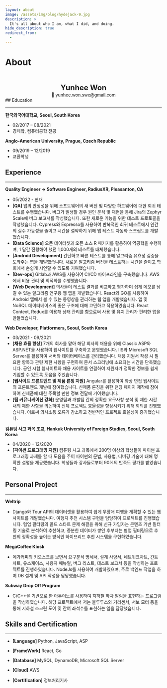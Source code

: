 ```yaml
---
layout: about
image: /assets/img/blog/hydejack-9.jpg
description: >
  It's all about who I am, what I did, and doing.
hide_description: true
redirect_from:
  -
---
```


# About

<!--author-->

<center style="margin-top:50px;">
<span style=
"font-size:170%; 
font-weight:bold;">
Yunhee Won
</span>
</center>

<center>📮 <a href="mailto:yunhee.won.swe@gmail.com">yunhee.won.swe@gmail.com </a></center>
## Education

---

**한국외국어대학교, Seoul, South Korea**

- 02/2017 – 08/2021
- 경제학, 컴퓨터공학 전공

**Anglo-American University, Prague, Czech Republic**

- 09/2019 – 12/2019
- 교환학생

## Experience

---

**Quality Engineer -> Software Engineer, RadiusXR, Pleasanton, CA**

- 05/2022 - 현재
- <b>[QA] </b>앱의 안정성을 위해 소프트웨어의 새 버전 및 다양한 하드웨어에 대한 회귀 테스트를 수행했습니다. 버그가 발생할 경우 원인 분석 및 재현을 통해 Jira의 Zephyr Scale에 버그 보고서를 작성했습니다. 또한 새로운 기능을 위한 테스트 프로토콜을 작성했습니다. Cypress와 Espresso를 사용하여 반복적인 회귀 테스트에서 인간의 실수 가능성을 줄이고 시간을 절약하기 위해 앱 테스트 자동화 스크립트를 개발했습니다.
- <b>[Data Science]</b> 오픈 데이터셋과 오픈 소스 R 패키지를 활용하여 역공학을 수행하며, 1 달간 진행해야 했던 1,000개의 테스트를 대체했습니다.
- <b>[Android Development]</b> 간단하고 빠른 테스트를 통해 알고리즘 유효성 검증을 도와주는 앱을 개발했습니다. 새로운 알고리즘 버전을 테스트하는 시간을 줄이고 학회에서 손쉽게 시연할 수 있도록 기여했습니다.
- <b>[Dev-ops]</b> Gitlab과 AWS를 사용하여 CI/CD 파이프라인을 구축했습니다. AWS에서 비용 관리 및 최적화를 수행했습니다.
- <b>[Web Development]</b> 의사들이 테스트 결과를 비교하고 평가하며 쉽게 메모를 남길 수 있는 알고리즘 연구용 웹 앱을 개발했습니다. React와 GO를 사용하여 Android 앱에서 볼 수 있는 동영상을 관리하는 웹 앱을 개발했습니다. 앱 및 NoSQL 데이터베이스의 좋은 구조에 대해 고민하고 적용하였습니다. React Context, Redux를 이용해 상태 관리를 함으로써 사용 및 유지 관리가 편리한 앱을 만들었습니다.

**Web Developer, Platformers, Seoul, South Korea**

- 03/2021 - 09/2021
- <b>[채용 효율 향상]</b> 7개의 회사를 맡아 해당 회사의 채용을 위해 Classic ASP와 ASP.NET을 사용하여 웹사이트를 구축하고 운영했습니다. IIS와 Microsoft SQL Server를 활용하여 서버와 데이터베이스를 관리했습니다. 채용 지원서 작성 시 필요한 항목과 관련 제한 사항을 구현하여 문서 스크리닝에 소요되는 시간을 단축했습니다. 공인 시험 웹사이트와 채용 사이트를 연결하여 지원자가 정확한 정보를 쉽게 기입할 수 있도록 도움을 주었습니다.
- <b>[웹사이트 프론트엔드 및 제품 론칭 지원]</b> Angular를 활용하여 화상 면접 웹사이트의 프론트엔드 개발에 참여했습니다. 신제품 론칭을 위한 랜딩 페이지 제작에 참여하여 신제품에 대한 주목할 만한 정보 전달에 기여했습니다.
- <b>[팀 커뮤니케이션 강화]</b> 운영팀과 개발팀 간의 정확한 요구사항 분석 및 제한 시간 내의 제한 사항을 의논하여 전체 프로젝트 효율성을 향상시키기 위해 회의를 진행했습니다. 이로써 의사소통 오류가 감소하고 전반적인 프로젝트 효율성이 증가했습니다.

**컴퓨팅 사고 과목 조교, Hankuk University of Foreign Studies, Seoul, South Korea**

- 04/2020 – 12/2020
- <b>[파이썬 프로그래밍 지원]</b> 컴퓨팅 사고 과목에서 200명 이상의 학생들이 파이썬 프로그래밍 과제를 할 때 도움을 주어 파이썬의 문법, 사용법, 디버깅 기술에 대해 명확한 설명을 제공했습니다. 학생들과 강사들로부터 90%의 만족도 평가를 받았습니다.

## Personal Project

---

**Weltrip**

- Django와 Tour API의 데이터셋을 활용하여 쉽게 무장애 여행을 계획할 수 있는 웹사이트를 개발했습니다. 여행지 추천 시스템 구현을 담당하여 프로젝트를 진행했습니다. 협업 필터링의 콜드 스타트 문제 해결을 위해 신규 가입자는 콘텐츠 기반 필터링 기술로 분석하여 추천하고, 중분한 데이터가 쌓인 후부터는 협업 필터링으로 추천의 정확성을 높이는 방식인 하이브리드 추천 시스템을 구현하였습니다.

**MegaCoffee Kiosk**

- 메가커피의 키오스크를 보면서 요구분석 명세서, 설계 사양서, 네트워크차트, 간트차트, 유스케이스, 사용자 매뉴얼, 버그 리스트, 테스트 보고서 등을 작성하는 프로젝트를 진행하였습니다. NodeJs를 사용하여 개발하였으며, 주로 백엔드 작업을 하며 DB 설계 및 API 작성을 담당했습니다.

**Subway Drop Off Program**

- C/C++을 기반으로 한 아두이노를 사용하여 지하철 하차 알림을 표현하는 프로그램을 작성하였습니다. 해당 프로젝트에서 저는 블루투스와 거리센서, 서보 모터 등을 통해 지하철 스크린 도어 및 잔여 좌석수를 표현하는 일을 담당했습니다.

## Skills and Certification

---

- <b>[Language]</b> Python, JavaScript, ASP

- <b>[FrameWork]</b> React, Go

- <b>[Database]</b> MySQL, DynamoDB, Microsoft SQL Server

- <b>[Cloud]</b> AWS

- <b>[Certification]</b> 정보처리기사
